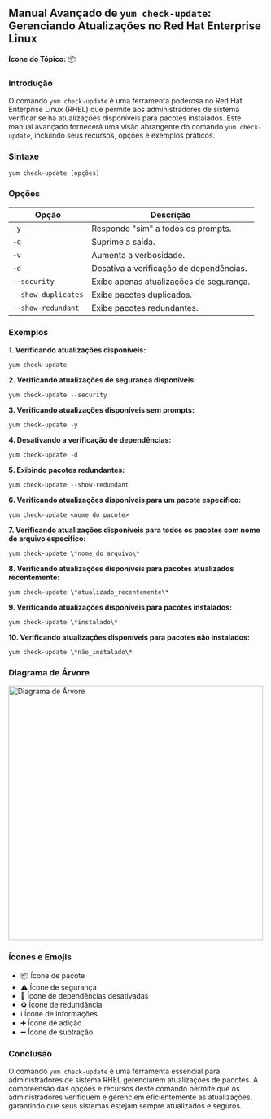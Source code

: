 ## Manual Avançado de `yum check-update`: Gerenciando Atualizações no Red Hat Enterprise Linux

**Ícone do Tópico:** 📦

### Introdução

O comando `yum check-update` é uma ferramenta poderosa no Red Hat Enterprise Linux (RHEL) que permite aos administradores de sistema verificar se há atualizações disponíveis para pacotes instalados. Este manual avançado fornecerá uma visão abrangente do comando `yum check-update`, incluindo seus recursos, opções e exemplos práticos.

### Sintaxe

```
yum check-update [opções]
```

### Opções

| Opção | Descrição |
|---|---|
| `-y` | Responde "sim" a todos os prompts. |
| `-q` | Suprime a saída. |
| `-v` | Aumenta a verbosidade. |
| `-d` | Desativa a verificação de dependências. |
| `--security` | Exibe apenas atualizações de segurança. |
| `--show-duplicates` | Exibe pacotes duplicados. |
| `--show-redundant` | Exibe pacotes redundantes. |

### Exemplos

**1. Verificando atualizações disponíveis:**

```
yum check-update
```

**2. Verificando atualizações de segurança disponíveis:**

```
yum check-update --security
```

**3. Verificando atualizações disponíveis sem prompts:**

```
yum check-update -y
```

**4. Desativando a verificação de dependências:**

```
yum check-update -d
```

**5. Exibindo pacotes redundantes:**

```
yum check-update --show-redundant
```

**6. Verificando atualizações disponíveis para um pacote específico:**

```
yum check-update <nome do pacote>
```

**7. Verificando atualizações disponíveis para todos os pacotes com nome de arquivo específico:**

```
yum check-update \*nome_do_arquivo\*
```

**8. Verificando atualizações disponíveis para pacotes atualizados recentemente:**

```
yum check-update \*atualizado_recentemente\*
```

**9. Verificando atualizações disponíveis para pacotes instalados:**

```
yum check-update \*instalado\*
```

**10. Verificando atualizações disponíveis para pacotes não instalados:**

```
yum check-update \*não_instalado\*
```

### Diagrama de Árvore

<img src="diagrama_de_arvore.png" alt="Diagrama de Árvore" width="500px" />

### Ícones e Emojis

- 📦 Ícone de pacote
- ⚠️ Ícone de segurança
- 🚫 Ícone de dependências desativadas
- ♻️ Ícone de redundância
- ℹ️ Ícone de informações
- ➕ Ícone de adição
- ➖ Ícone de subtração

### Conclusão

O comando `yum check-update` é uma ferramenta essencial para administradores de sistema RHEL gerenciarem atualizações de pacotes. A compreensão das opções e recursos deste comando permite que os administradores verifiquem e gerenciem eficientemente as atualizações, garantindo que seus sistemas estejam sempre atualizados e seguros.
